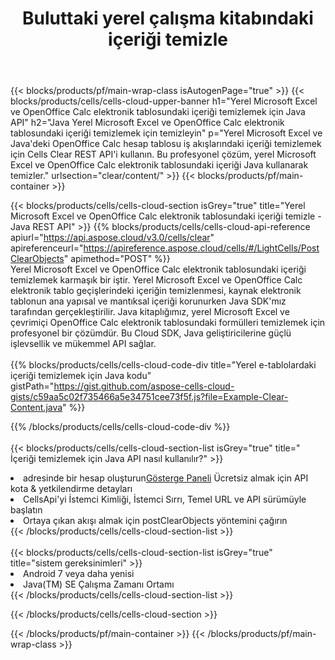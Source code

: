 ﻿---
title:  Buluttaki yerel çalışma kitabındaki içeriği temizle
description:  Microsoft Excel ve OpenOffice Calc. üzerindeki içeriği temizlemek için Bulut API'leri ve SDK'lar. Cells Cloud API ile yerel e-tablolardaki içeriği temizleyin. SDK, geliştirme dili türlerini destekler. Android, C#, Go, Java, NodeJS, Perl, PHP, Python, Ruby ve Swift'i içerir.
url: /tr/java/clear/content/
---
{{< blocks/products/pf/main-wrap-class isAutogenPage="true" >}}
{{< blocks/products/cells/cells-cloud-upper-banner h1="Yerel Microsoft Excel ve OpenOffice Calc elektronik tablosundaki içeriği temizlemek için Java API" h2="Java Yerel Microsoft Excel ve OpenOffice Calc elektronik tablosundaki içeriği temizlemek için temizleyin" p="Yerel Microsoft Excel ve Java\'deki OpenOffice Calc hesap tablosu iş akışlarındaki içeriği temizlemek için Cells Clear REST API\'i kullanın. Bu profesyonel çözüm, yerel Microsoft Excel ve OpenOffice Calc elektronik tablosundaki içeriği Java kullanarak temizler." urlsection="clear/content/" >}}
{{< blocks/products/pf/main-container >}}

{{< blocks/products/cells/cells-cloud-section isGrey="true" title="Yerel Microsoft Excel ve OpenOffice Calc elektronik tablosundaki içeriği temizle - Java REST API" >}}
{{% blocks/products/cells/cells-cloud-api-reference apiurl="https://api.aspose.cloud/v3.0/cells/clear" apireferenceurl="https://apireference.aspose.cloud/cells/#/LightCells/PostClearObjects" apimethod="POST" %}}
<br/>
Yerel Microsoft Excel ve OpenOffice Calc elektronik tablosundaki içeriği temizlemek karmaşık bir iştir. Yerel Microsoft Excel ve OpenOffice Calc elektronik tablo geçişlerindeki içeriğin temizlenmesi, kaynak elektronik tablonun ana yapısal ve mantıksal içeriği korunurken Java SDK'mız tarafından gerçekleştirilir. Java kitaplığımız, yerel Microsoft Excel ve çevrimiçi OpenOffice Calc elektronik tablosundaki formülleri temizlemek için profesyonel bir çözümdür. Bu Cloud SDK, Java geliştiricilerine güçlü işlevsellik ve mükemmel API sağlar.
<br/>
<br/>
{{% blocks/products/cells/cells-cloud-code-div title="Yerel e-tablolardaki içeriği temizlemek için Java kodu" gistPath="https://gist.github.com/aspose-cells-cloud-gists/c59aa5c02f735466a5e34751cee73f5f.js?file=Example-Clear-Content.java" %}}
  
{{% /blocks/products/cells/cells-cloud-code-div %}}
<br/>
<br/>
{{< blocks/products/cells/cells-cloud-section-list isGrey="true" title=" İçeriği temizlemek için Java API nasıl kullanılır?" >}}
<li> adresinde bir hesap oluşturun<a href="https://dashboard.aspose.cloud/">Gösterge Paneli</a> Ücretsiz almak için API kota & yetkilendirme detayları</li>
<li>CellsApi'yi İstemci Kimliği, İstemci Sırrı, Temel URL ve API sürümüyle başlatın</li>
<li>Ortaya çıkan akışı almak için postClearObjects yöntemini çağırın</li>
{{< /blocks/products/cells/cells-cloud-section-list >}}
<br/>
<br/>
{{< blocks/products/cells/cells-cloud-section-list isGrey="true" title="sistem gereksinimleri" >}}
<li>Android 7 veya daha yenisi</li>
<li>Java(TM) SE Çalışma Zamanı Ortamı</li>
{{< /blocks/products/cells/cells-cloud-section-list >}}

{{< /blocks/products/cells/cells-cloud-section >}}

{{< /blocks/products/pf/main-container >}}
{{< /blocks/products/pf/main-wrap-class >}}

